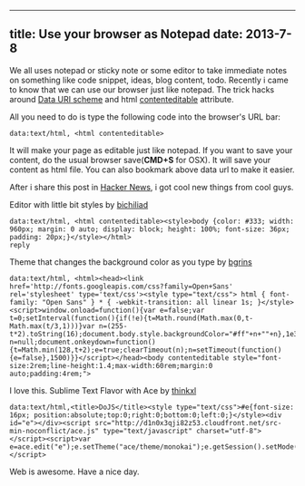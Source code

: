----
title: Use your browser as Notepad
date:   2013-7-8
----

We all uses notepad or sticky note or some editor to take immediate notes on something like code snippet, ideas, blog content, todo. Recently i came to know that we can use our browser just like notepad. The trick hacks around [Data URI scheme](http://en.wikipedia.org/wiki/Data_URI_scheme) and html [contenteditable](http://www.w3schools.com/tags/att_global_contenteditable.asp) attribute.

All you need to do is type the following code into the browser's URL bar:

```
data:text/html, <html contenteditable>
```

It will make your page as editable just like notepad. If you want to save your content, do the usual browser save(**CMD+S** for OSX). It will save your content as html file. You can also bookmark above data url to make it easier.

After i share this post in [Hacker News](https://news.ycombinator.com/item?id=6005295), i got cool new things from cool guys.


Editor with little bit styles by [bichiliad](https://news.ycombinator.com/user?id=bichiliad)

```
data:text/html, <html contenteditable><style>body {color: #333; width: 960px; margin: 0 auto; display: block; height: 100%; font-size: 36px; padding: 20px;}</style></html>
reply
```

Theme that changes the background color as you type by [bgrins](https://coderwall.com/bgrins)

```
data:text/html, <html><head><link href='http://fonts.googleapis.com/css?family=Open+Sans' rel='stylesheet' type='text/css'><style type="text/css"> html { font-family: "Open Sans" } * { -webkit-transition: all linear 1s; }</style><script>window.onload=function(){var e=false;var t=0;setInterval(function(){if(!e){t=Math.round(Math.max(0,t-Math.max(t/3,1)))}var n=(255-t*2).toString(16);document.body.style.backgroundColor="#ff"+n+""+n},1e3);var n=null;document.onkeydown=function(){t=Math.min(128,t+2);e=true;clearTimeout(n);n=setTimeout(function(){e=false},1500)}}</script></head><body contenteditable style="font-size:2rem;line-height:1.4;max-width:60rem;margin:0 auto;padding:4rem;">
```

I love this. Sublime Text Flavor with Ace by [thinkxl](https://news.ycombinator.com/user?id=thinkxl)

```
data:text/html,<title>DoJS</title><style type="text/css">#e{font-size: 16px; position:absolute;top:0;right:0;bottom:0;left:0;}</style><div id="e"></div><script src="http://d1n0x3qji82z53.cloudfront.net/src-min-noconflict/ace.js" type="text/javascript" charset="utf-8"></script><script>var e=ace.edit("e");e.setTheme("ace/theme/monokai");e.getSession().setMode("ace/mode/javascript");</script>
```

Web is awesome. Have a nice day.